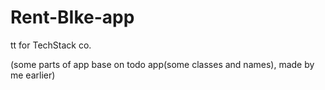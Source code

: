 # Rent-BIke-app
tt for TechStack co.

(some parts of app base on todo app(some classes and names), made by me earlier)
